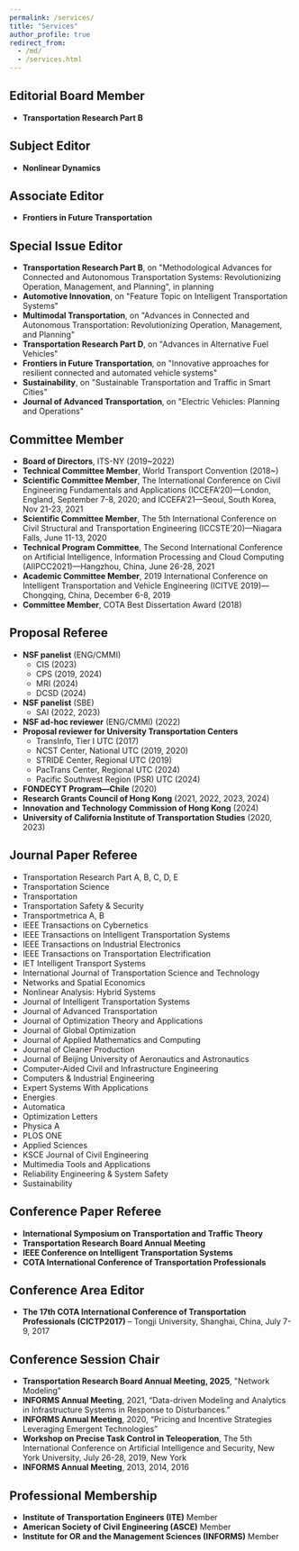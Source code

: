 ```yaml
---
permalink: /services/
title: "Services"
author_profile: true
redirect_from: 
  - /md/
  - /services.html
---
```



## Editorial Board Member
- **Transportation Research Part B**

## Subject Editor
- **Nonlinear Dynamics**

## Associate Editor
- **Frontiers in Future Transportation**

## Special Issue Editor
- **Transportation Research Part B**, on "Methodological Advances for Connected and Autonomous Transportation Systems: Revolutionizing Operation, Management, and Planning", in planning
- **Automotive Innovation**, on "Feature Topic on Intelligent Transportation Systems"
- **Multimodal Transportation**, on "Advances in Connected and Autonomous Transportation: Revolutionizing Operation, Management, and Planning"
- **Transportation Research Part D**, on "Advances in Alternative Fuel Vehicles"
- **Frontiers in Future Transportation**, on "Innovative approaches for resilient connected and automated vehicle systems"
- **Sustainability**, on "Sustainable Transportation and Traffic in Smart Cities"
- **Journal of Advanced Transportation**, on "Electric Vehicles: Planning and Operations"

## Committee Member
- **Board of Directors**, ITS-NY (2019~2022)
- **Technical Committee Member**, World Transport Convention (2018~)
- **Scientific Committee Member**, The International Conference on Civil Engineering Fundamentals and Applications (ICCEFA’20)—London, England, September 7-8, 2020; and ICCEFA’21—Seoul, South Korea, Nov 21-23, 2021
- **Scientific Committee Member**, The 5th International Conference on Civil Structural and Transportation Engineering (ICCSTE’20)—Niagara Falls, June 11-13, 2020
- **Technical Program Committee**, The Second International Conference on Artificial Intelligence, Information Processing and Cloud Computing (AIIPCC2021)—Hangzhou, China, June 26-28, 2021
- **Academic Committee Member**, 2019 International Conference on Intelligent Transportation and Vehicle Engineering (ICITVE 2019)—Chongqing, China, December 6-8, 2019
- **Committee Member**, COTA Best Dissertation Award (2018)

## Proposal Referee
- **NSF panelist** (ENG/CMMI)
  * CIS (2023) 
  * CPS (2019, 2024)
  * MRI (2024)
  * DCSD (2024)
- **NSF panelist** (SBE) 
  * SAI (2022, 2023)
- **NSF ad-hoc reviewer** (ENG/CMMI) (2022)
- **Proposal reviewer for University Transportation Centers** 
  * TransInfo, Tier I UTC (2017) 
  * NCST Center, National UTC (2019, 2020) 
  * STRIDE Center, Regional UTC (2019) 
  * PacTrans Center, Regional UTC (2024)
  * Pacific Southwest Region (PSR) UTC (2024)  
- **FONDECYT Program—Chile** (2020)
- **Research Grants Council of Hong Kong** (2021, 2022, 2023, 2024)
- **Innovation and Technology Commission of Hong Kong** (2024)
- **University of California Institute of Transportation Studies** (2020, 2023)

## Journal Paper Referee
- Transportation Research Part A, B, C, D, E
- Transportation Science
- Transportation
- Transportation Safety & Security
- Transportmetrica A, B
- IEEE Transactions on Cybernetics
- IEEE Transactions on Intelligent Transportation Systems
- IEEE Transactions on Industrial Electronics
- IEEE Transactions on Transportation Electrification
- IET Intelligent Transport Systems
- International Journal of Transportation Science and Technology
- Networks and Spatial Economics
- Nonlinear Analysis: Hybrid Systems
- Journal of Intelligent Transportation Systems
- Journal of Advanced Transportation
- Journal of Optimization Theory and Applications
- Journal of Global Optimization
- Journal of Applied Mathematics and Computing
- Journal of Cleaner Production
- Journal of Beijing University of Aeronautics and Astronautics
- Computer-Aided Civil and Infrastructure Engineering
- Computers & Industrial Engineering
- Expert Systems With Applications
- Energies
- Automatica
- Optimization Letters
- Physica A
- PLOS ONE
- Applied Sciences
- KSCE Journal of Civil Engineering
- Multimedia Tools and Applications
- Reliability Engineering & System Safety
- Sustainability

## Conference Paper Referee
- **International Symposium on Transportation and Traffic Theory**
- **Transportation Research Board Annual Meeting**
- **IEEE Conference on Intelligent Transportation Systems**
- **COTA International Conference of Transportation Professionals**

## Conference Area Editor
- **The 17th COTA International Conference of Transportation Professionals (CICTP2017)** – Tongji University, Shanghai, China, July 7-9, 2017

## Conference Session Chair
- **Transportation Research Board Annual Meeting, 2025**, "Network Modeling"
- **INFORMS Annual Meeting**, 2021, “Data-driven Modeling and Analytics in Infrastructure Systems in Response to Disturbances.”
- **INFORMS Annual Meeting**, 2020, “Pricing and Incentive Strategies Leveraging Emergent Technologies”
- **Workshop on Precise Task Control in Teleoperation**, The 5th International Conference on Artificial Intelligence and Security, New York University, July 26-28, 2019, New York
- **INFORMS Annual Meeting**, 2013, 2014, 2016

## Professional Membership
- **Institute of Transportation Engineers (ITE)** Member
- **American Society of Civil Engineering (ASCE)** Member
- **Institute for OR and the Management Sciences (INFORMS)** Member
